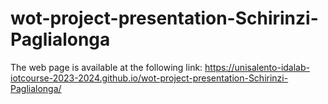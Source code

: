 #     wot-project-presentation-Schirinzi-Paglialonga

The web page is available at the following link: https://unisalento-idalab-iotcourse-2023-2024.github.io/wot-project-presentation-Schirinzi-Paglialonga/
